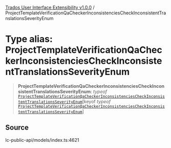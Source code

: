 [Trados User Interface Extensibility v1.0.0](../wiki/globals) / ProjectTemplateVerificationQaCheckerInconsistenciesCheckInconsistentTranslationsSeverityEnum

# Type alias: ProjectTemplateVerificationQaCheckerInconsistenciesCheckInconsistentTranslationsSeverityEnum

> **ProjectTemplateVerificationQaCheckerInconsistenciesCheckInconsistentTranslationsSeverityEnum**: *typeof* [`ProjectTemplateVerificationQaCheckerInconsistenciesCheckInconsistentTranslationsSeverityEnum`](../wiki/Variable.ProjectTemplateVerificationQaCheckerInconsistenciesCheckInconsistentTranslationsSeverityEnum)\[keyof *typeof* [`ProjectTemplateVerificationQaCheckerInconsistenciesCheckInconsistentTranslationsSeverityEnum`](../wiki/Variable.ProjectTemplateVerificationQaCheckerInconsistenciesCheckInconsistentTranslationsSeverityEnum)\]

## Source

lc-public-api/models/index.ts:4621
